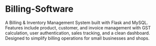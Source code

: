 # Billing-Software
A Billing &amp; Inventory Management System built with Flask and MySQL. Features include product, customer, and invoice management with GST calculation, user authentication, sales tracking, and a clean dashboard. Designed to simplify billing operations for small businesses and shops.
